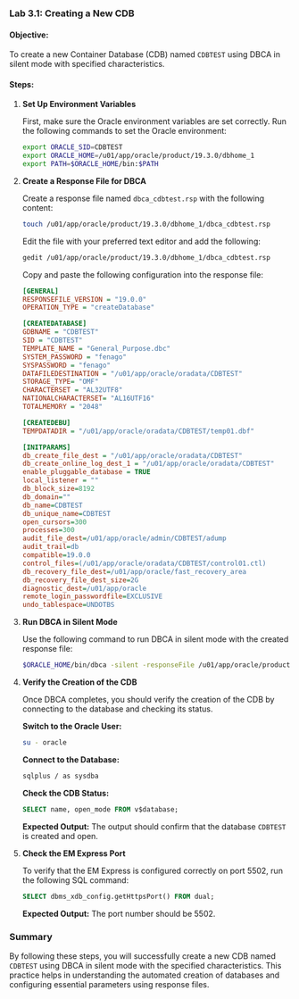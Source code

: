 ### Lab 3.1: Creating a New CDB

#### Objective:
To create a new Container Database (CDB) named `CDBTEST` using DBCA in silent mode with specified characteristics.

#### Steps:

1. **Set Up Environment Variables**

   First, make sure the Oracle environment variables are set correctly. Run the following commands to set the Oracle environment:
   ```sh
   export ORACLE_SID=CDBTEST
   export ORACLE_HOME=/u01/app/oracle/product/19.3.0/dbhome_1
   export PATH=$ORACLE_HOME/bin:$PATH
   ```

2. **Create a Response File for DBCA**

   Create a response file named `dbca_cdbtest.rsp` with the following content:
   ```sh
   touch /u01/app/oracle/product/19.3.0/dbhome_1/dbca_cdbtest.rsp
   ```

   Edit the file with your preferred text editor and add the following:
   ```sh
   gedit /u01/app/oracle/product/19.3.0/dbhome_1/dbca_cdbtest.rsp
   ```

   Copy and paste the following configuration into the response file:
   ```ini
   [GENERAL]
   RESPONSEFILE_VERSION = "19.0.0"
   OPERATION_TYPE = "createDatabase"

   [CREATEDATABASE]
   GDBNAME = "CDBTEST"
   SID = "CDBTEST"
   TEMPLATE_NAME = "General_Purpose.dbc"
   SYSTEM_PASSWORD = "fenago"
   SYSPASSWORD = "fenago"
   DATAFILEDESTINATION = "/u01/app/oracle/oradata/CDBTEST"
   STORAGE_TYPE= "OMF"
   CHARACTERSET = "AL32UTF8"
   NATIONALCHARACTERSET= "AL16UTF16"
   TOTALMEMORY = "2048"

   [CREATEDEBU]
   TEMPDATADIR = "/u01/app/oracle/oradata/CDBTEST/temp01.dbf"

   [INITPARAMS]
   db_create_file_dest = "/u01/app/oracle/oradata/CDBTEST"
   db_create_online_log_dest_1 = "/u01/app/oracle/oradata/CDBTEST"
   enable_pluggable_database = TRUE
   local_listener = ""
   db_block_size=8192
   db_domain=""
   db_name=CDBTEST
   db_unique_name=CDBTEST
   open_cursors=300
   processes=300
   audit_file_dest=/u01/app/oracle/admin/CDBTEST/adump
   audit_trail=db
   compatible=19.0.0
   control_files=(/u01/app/oracle/oradata/CDBTEST/control01.ctl)
   db_recovery_file_dest=/u01/app/oracle/fast_recovery_area
   db_recovery_file_dest_size=2G
   diagnostic_dest=/u01/app/oracle
   remote_login_passwordfile=EXCLUSIVE
   undo_tablespace=UNDOTBS
   ```

3. **Run DBCA in Silent Mode**

   Use the following command to run DBCA in silent mode with the created response file:
   ```sh
   $ORACLE_HOME/bin/dbca -silent -responseFile /u01/app/oracle/product/19.3.0/dbhome_1/dbca_cdbtest.rsp
   ```

4. **Verify the Creation of the CDB**

   Once DBCA completes, you should verify the creation of the CDB by connecting to the database and checking its status.

   **Switch to the Oracle User:**
   ```sh
   su - oracle
   ```

   **Connect to the Database:**
   ```sh
   sqlplus / as sysdba
   ```

   **Check the CDB Status:**
   ```sql
   SELECT name, open_mode FROM v$database;
   ```

   **Expected Output:**
   The output should confirm that the database `CDBTEST` is created and open.

5. **Check the EM Express Port**

   To verify that the EM Express is configured correctly on port 5502, run the following SQL command:
   ```sql
   SELECT dbms_xdb_config.getHttpsPort() FROM dual;
   ```

   **Expected Output:**
   The port number should be 5502.

### Summary
By following these steps, you will successfully create a new CDB named `CDBTEST` using DBCA in silent mode with the specified characteristics. This practice helps in understanding the automated creation of databases and configuring essential parameters using response files.
